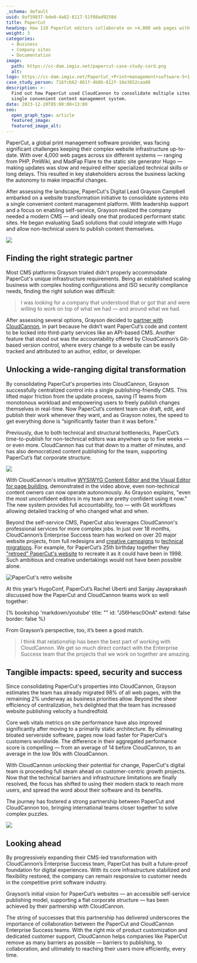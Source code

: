 ```yaml
---
_schema: default
uuid: 0af59837-bde0-4a82-8117-51f08ad9258d
title: PaperCut
heading: How 110 PaperCut editors collaborate on >4,000 web pages with CloudCannon
weight: 3
categories:
  - Business
  - Company sites
  - Documentation
image:
  path: https://cc-dam.imgix.net/papercut-case-study-card.png
  alt:
logo: https://cc-dam.imgix.net/PaperCut_+Print+management+software-5+1.png
case_study_person: 716fcb62-861f-4b8b-812f-16e3852caa80
description: >-
  Find out how PaperCut used CloudCannon to consolidate multiple sites into a
  single convenient content management system.
date: 2023-12-20T05:00:00+13:00
seo:
  open_graph_type: article
  featured_image:
  featured_image_alt:
---
```

PaperCut, a global print management software provider, was facing significant challenges keeping their complex website infrastructure up-to-date. With over 4,000 web pages across six different systems — ranging from PHP, PmWiki, and MadFap Flare to the static site generator Hugo — making updates was slow and required either specialized technical skills or long delays. This resulted in key stakeholders across the business lacking the autonomy to make impactful changes.

After assessing the landscape, PaperCut's Digital Lead Grayson Campbell embarked on a website transformation initiative to consolidate systems into a single convenient content management platform. With leadership support and a focus on enabling self-service, Grayson realized the company needed a modern CMS — and ideally one that produced performant static sites. He began evaluating SaaS solutions that could integrate with Hugo and allow non-technical users to publish content themselves.

![](https://cc-dam.imgix.net/papercut-campaign.png)

## Finding the right strategic partner

Most CMS platforms Grayson trialed didn't properly accommodate PaperCut's unique infrastructure requirements. Being an established scaling business with complex hosting configurations and ISO security compliance needs, finding the right solution was difficult:

> I was looking for a company that understood that or got that and were willing to work on top of what we had — and around what we had.

After assessing several options, Grayson decided to <a target="_blank" rel="noopener" href="https://cloudcannon.com/enterprise/">partner with CloudCannon</a>, in part because he didn’t want PaperCut’s code and content to be locked into third-party services like an API-based CMS. Another feature that stood out was the accountability offered by CloudCannon’s Git-based version control, where every change to a website can be easily tracked and attributed to an author, editor, or developer.

## Unlocking a wide-ranging digital transformation

By consolidating PaperCut's properties into CloudCannon, Grayson successfully centralized control into a single publishing-friendly CMS. This lifted major friction from the update process, saving IT teams from monotonous workload and empowering users to freely publish changes themselves in real-time. Now PaperCut’s content team can draft, edit, and publish their work whenever they want, and as Grayson notes, the speed to get everything done is “significantly faster than it was before.”

Previously, due to both technical and structural bottlenecks, PaperCut’s time-to-publish for non-technical editors was anywhere up to five weeks — or even more. CloudCannon has cut that down to a matter of minutes, and has also democratized content publishing for the team, supporting PaperCut’s flat corporate structure.

![](https://cc-dam.imgix.net/papercut-page-builder.gif)

With CloudCannon's intuitive [WYSIWYG Content Editor and the Visual Editor for page building](https://cloudcannon.com/for-content-editors/), demonstrated in the video above, even non-technical content owners can now operate autonomously. As Grayson explains, "even the most unconfident editors in my team are pretty confident using it now." The new system provides full accountability, too — with Git workflows allowing detailed tracking of who changed what and when.

Beyond the self-service CMS, PaperCut also leverages CloudCannon's professional services for more complex jobs. In just over 18 months, CloudCannon’s Enterprise Success team has worked on over 20 major website projects, from full redesigns and <a target="_blank" rel="noopener" href="https://www.papercut.com/get/papercut/">creative campaigns</a> to <a target="_blank" rel="noopener" href="https://www.papercut.com/kb/">technical migrations</a>. For example, for PaperCut’s 25th birthday together they <a target="_blank" rel="noopener" href="https://www.papercut.com/get/papercut/25-years-old/">"retroed" PaperCut's website</a> to recreate it as it could have been in 1998. Such ambitious and creative undertakings would not have been possible alone.

![PaperCut's retro website](https://cc-dam.imgix.net/papercut-25.png "PaperCut.com, as it may have appeared in the distant past of1998.")

At this year’s HugoConf, PaperCut’s Rachel Uberti and Sanjay Jayaprakash discussed how the PaperCut and CloudCannon teams work so well together:

{% bookshop 'markdown/youtube' title: "" id: "JS6Hwsc0OnA" extend: false border: false %}

From Grayson’s perspective, too, it’s been a good match.

> I think that relationship has been the best part of working with CloudCannon. We get so much direct contact with the Enterprise Success team that the projects that we work on together are amazing.

## Tangible impacts: speed, security and success

Since consolidating PaperCut's properties into CloudCannon, Grayson estimates the team has already migrated 98% of all web pages, with the remaining 2% underway as business priorities allow. Beyond the sheer efficiency of centralization, he’s delighted that the team has increased website publishing velocity a hundredfold.

Core web vitals metrics on site performance have also improved significantly after moving to a primarily static architecture. By eliminating bloated serverside software, pages now load faster for PaperCut's customers worldwide. The difference in their aggregated performance score is compelling — from an average of 14 before CloudCannon, to an average in the low 90s with CloudCannon.

With CloudCannon unlocking their potential for change, PaperCut's digital team is proceeding full steam ahead on customer-centric growth projects. Now that the technical barriers and infrastructure limitations are finally resolved, the focus has shifted to using their modern stack to reach more users, and spread the word about their software and its benefits.

The journey has fostered a strong partnership between PaperCut and CloudCannon too, bringing international teams closer together to solve complex puzzles.

![](https://cc-dam.imgix.net/papercut-kb.png)

## Looking ahead

By progressively expanding their CMS-led transformation with CloudCannon’s Enterprise Success team, PaperCut has built a future-proof foundation for digital experiences. With its core infrastructure stabilized and flexibility restored, the company can remain responsive to customer needs in the competitive print software industry.

Grayson’s initial vision for PaperCut’s websites — an accessible self-service publishing model, supporting a flat corporate structure — has been achieved by their partnership with CloudCannon.

The string of successes that this partnership has delivered underscores the importance of collaboration between the PaperCut and CloudCannon Enterprise Success teams. With the right mix of product customization and dedicated customer support, CloudCannon helps companies like PaperCut remove as many barriers as possible — barriers to publishing, to collaboration, and ultimately to reaching their users more efficiently, every time.